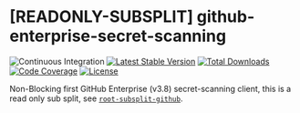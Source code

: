 # [READONLY-SUBSPLIT] github-enterprise-secret-scanning


![Continuous Integration](https://github.com/php-api-clients/github-enterprise-secret-scanning/workflows/Continuous%20Integration/badge.svg)
[![Latest Stable Version](https://poser.pugx.org/api-clients/github-enterprise-secret-scanning/v/stable.png)](https://packagist.org/packages/api-clients/github-enterprise-secret-scanning)
[![Total Downloads](https://poser.pugx.org/api-clients/github-enterprise-secret-scanning/downloads.png)](https://packagist.org/packages/api-clients/github-enterprise-secret-scanning)
[![Code Coverage](https://scrutinizer-ci.com/g/php-api-clients/github-enterprise-secret-scanning/badges/coverage.png?b==)](https://scrutinizer-ci.com/g/php-api-clients/github-enterprise-secret-scanning/?branch=)
[![License](https://poser.pugx.org/api-clients/github-enterprise-secret-scanning/license.png)](https://packagist.org/packages/api-clients/github-enterprise-secret-scanning)

Non-Blocking first GitHub Enterprise (v3.8) secret-scanning client, this is a read only sub split, see [`root-subsplit-github`](https://github.com/php-api-clients/root-subsplit-github).
